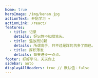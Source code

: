 ```yaml
---
home: true
heroImage: /img/kenan.jpg
actionText: 开始学习 →
actionLink: /react/
features:
  - title: 记录
    details: 好记性不如烂笔头。
  - title: 温故而知新
    details: 所谓高手，只不过是踩的坑多了而已。
  - title: 厚积薄发
    details: 每天进步一点点。
footer: 好好学习，天天向上
sidebar: auto
displayAllHeaders: true // 默认值：false
---
```

